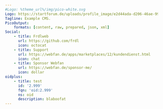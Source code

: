 ```yaml
---
#Logo: %theme_url%/img/pico-white.svg
Logo: https://startforum.de/uploads/profile_image/e2d44ada-d206-46ae-9997-7f4b3fe93a5f_org.jpg?m=1632645932
Tagline: Example CMS.
PicoOutput:
    formats: [content, raw, prepared, json, xml]
Social:
    - title: Frdlweb
      url: https://github.com/frdl
      icon: octocat
    - title: Support
      url: https://webfan.de/apps/marketplaces/12/kundendienst.html
      icon: chat
    - title: Sponsor Webfan
      url: https://webfan.de/sponsor-me/
      icon: dollar
oidplus:
    - title: test
      id: '2.999'
      fqn: 'oid:2.999'
      ns: oid
      description: blaboofat
---
```


